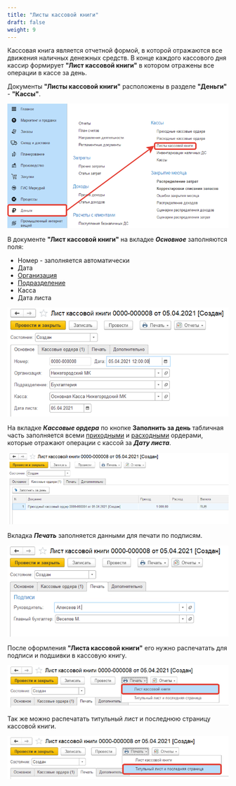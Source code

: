 ```yaml
---
title: "Листы кассовой книги"
draft: false
weight: 9
---
```



Кассовая книга является отчетной формой, в которой отражаются все движения наличных денежных средств. В конце каждого кассового дня кассир формирует **"Лист кассовой книги"** в котором отражены все операции в кассе за день.

Документы **"Листы кассовой книги"** расположены в разделе **"Деньги"** - **"Кассы"**.

[![1][1]][1]

В документе **"Лист кассовой книги"** на вкладке ***Основное*** заполняются поля:

- Номер - заполняется автоматически
- Дата
- [Организация](https://konstanta-it.github.io/erp4food/CommonInformation/Organization)
- [Подразделение](https://konstanta-it.github.io/erp4food/CommonInformation/Department)
- Касса
- Дата листа

[![2][2]][2]

На вкладке ***Кассовые ордера*** по кнопке **Заполнить за день** табличная часть заполняется всеми [приходными](https://konstanta-it.github.io/erp4food/MutualSettlements/IncomingCashOrders) и [расходными](https://konstanta-it.github.io/erp4food/MutualSettlements/CashExpenseOrders) ордерами, которые отражают операции с кассой за ***Дату листа***.

[![3][3]][3]

Вкладка ***Печать*** заполняется данными для печати по подписям.

[![4][4]][4]

После оформления **"Листа кассовой книги"** его нужно распечатать для подписи и подшивки в кассовую книгу.

[![5][5]][5]

Так же можно распечатать титульный лист и последнюю страницу кассовой книги.

[![6][6]][6]

[1]: 1.png
[2]: 2.png
[3]: 3.png
[4]: 4.png
[5]: 5.png
[6]: 6.png
